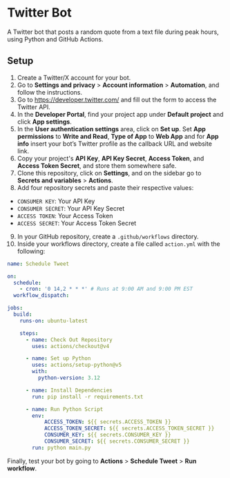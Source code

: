 # Twitter Bot

A Twitter bot that posts a random quote from a text file during peak hours, using Python and GitHub Actions.

## Setup

1. Create a Twitter/X account for your bot. 
2. Go to **Settings and privacy** > **Account information** > **Automation**, and follow the instructions.
3. Go to https://developer.twitter.com/ and fill out the form to access the Twitter API.
4. In the **Developer Portal**, find your project app under **Default project** and click **App settings**.
5. In the **User authentication settings** area, click on **Set up**. Set **App permissions** to **Write and Read**, **Type of App** to **Web App** and for **App info** insert your bot’s Twitter profile as the callback URL and website link.
6. Copy your project's **API Key**, **API Key Secret**, **Access Token**, and **Access Token Secret**, and store them somewhere safe.
7. Clone this repository, click on **Settings**, and on the sidebar go to **Secrets and variables** > **Actions**.
8. Add four repository secrets and paste their respective values: 
  - `CONSUMER KEY`: Your API Key 
  - `CONSUMER SECRET`: Your API Key Secret 
  - `ACCESS TOKEN`: Your Access Token 
  - `ACCESS SECRET`: Your Access Token Secret 
9. In your GitHub repository, create a `.github/workflows` directory.
10. Inside your workflows directory, create a file called `action.yml` with the following:

```yaml
name: Schedule Tweet

on:
  schedule:
    - cron: '0 14,2 * * *' # Runs at 9:00 AM and 9:00 PM EST
  workflow_dispatch:

jobs:
  build:
    runs-on: ubuntu-latest

    steps:
      - name: Check Out Repository
        uses: actions/checkout@v4

      - name: Set up Python
        uses: actions/setup-python@v5
        with:
          python-version: 3.12

      - name: Install Dependencies
        run: pip install -r requirements.txt

      - name: Run Python Script
        env:
            ACCESS_TOKEN: ${{ secrets.ACCESS_TOKEN }}
            ACCESS_TOKEN_SECRET: ${{ secrets.ACCESS_TOKEN_SECRET }}
            CONSUMER_KEY: ${{ secrets.CONSUMER_KEY }}
            CONSUMER_SECRET: ${{ secrets.CONSUMER_SECRET }}
        run: python main.py
```

Finally, test your bot by going to **Actions** > **Schedule Tweet** > **Run workflow**.
